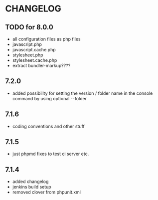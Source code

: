 # CHANGELOG

## TODO for 8.0.0

- all configuration files as php files
- javascript.php
- javascript.cache.php
- stylesheet.php
- stylesheet.cache.php
- extract bundler-markup????

## 7.2.0

- added possibility for setting the version / folder name in the console command by using optional --folder

## 7.1.6

- coding conventions and other stuff

## 7.1.5

- just phpmd fixes to test ci server etc.

## 7.1.4

- added changelog
- jenkins build setup
- removed clover from phpunit.xml